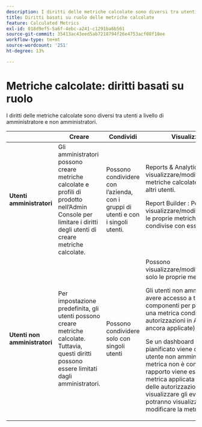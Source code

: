 ```yaml
---
description: I diritti delle metriche calcolate sono diversi tra utenti a livello di amministratore e non amministratori.
title: Diritti basati su ruolo delle metriche calcolate
feature: Calculated Metrics
exl-id: 018d9ef5-5a6f-4ebc-a241-c1291ba6b561
source-git-commit: 35413ac43eed5ab7218794f26e4753acf08f18ee
workflow-type: tm+mt
source-wordcount: '251'
ht-degree: 13%

---
```


# Metriche calcolate: diritti basati su ruolo

I diritti delle metriche calcolate sono diversi tra utenti a livello di amministratore e non amministratori.

<table id="table_13F72FD90C964B86BD4B51E6F51ED292"> 
 <thead> 
  <tr> 
   <th colname="col1" class="entry"> </th> 
   <th colname="col02" class="entry"> Creare </th> 
   <th colname="col2" class="entry"> Condividi </th> 
   <th colname="col3" class="entry"> Visualizza/Gestisci </th> 
   <th colname="col4" class="entry"> Approva </th> 
   <th colname="col5" class="entry"> Applica </th> 
  </tr> 
 </thead>
 <tbody> 
  <tr> 
   <td colname="col1"> <b>Utenti amministratori</b> </td> 
   <td colname="col02"> Gli amministratori possono creare metriche calcolate e profili di prodotto nell’Admin Console per limitare i diritti degli utenti di creare metriche calcolate. </td> 
   <td colname="col2"> Possono condividere con l’azienda, con i gruppi di utenti e con i singoli utenti. </td> 
   <td colname="col3"> <span class="keyword"> Reports &amp; Analytics</span>: Possono visualizzare/modificare/eliminare/ecc. metriche calcolate personalizzate e di altri utenti. <p> <span class="keyword"> Report Builder </span>: Possono visualizzare/modificare/eliminare/ecc. le proprie metriche calcolate e quelle condivise con esse. </p> </td> 
   <td colname="col4"> Può approvare le metriche calcolate come canoniche. </td> 
   <td colname="col5"> Può applicare qualsiasi metrica calcolata in tutta l’organizzazione. </td> 
  </tr> 
  <tr> 
   <td colname="col1"> <b>Utenti non amministratori</b> </td> 
   <td colname="col02"> Per impostazione predefinita, gli utenti possono creare metriche calcolate. Tuttavia, questi diritti possono essere limitati dagli amministratori. </td> 
   <td colname="col2"> Possono condividere solo con singoli utenti </td> 
   <td colname="col3"> Possono visualizzare/modificare/eliminare/ecc. solo le proprie metriche calcolate. <p>Gli utenti non amministratori devono avere accesso a tutti gli eventi dei componenti per poter visualizzare una metrica condivisa (le autorizzazioni in Admin Console sono ancora applicate). </p> <p>Se un dashboard o un rapporto pianificato viene condiviso con un utente non amministratore e la metrica non è condivisa con esso, il rapporto viene eseguito con la metrica applicata (purché dispongano delle autorizzazioni necessarie per visualizzare gli eventi). Tuttavia, non potranno visualizzare la definizione o modificare la metrica. </p> </td> 
   <td colname="col4"> può utilizzare solo metriche calcolate approvate; impossibile contrassegnare come approvato. </td> 
   <td colname="col5"> Possono applicare le metriche calcolate personalizzate e i segmenti condivisi con loro. </td> 
  </tr> 
 </tbody> 
</table>
